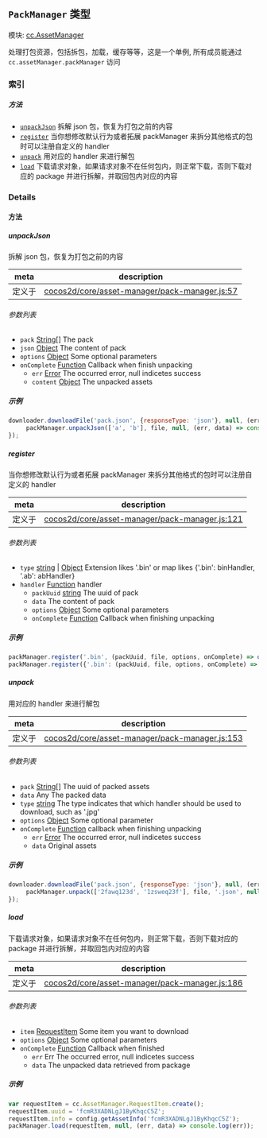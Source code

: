 ## `PackManager` 类型



模块: [cc.AssetManager](../modules/cc.AssetManager.md)


处理打包资源，包括拆包，加载，缓存等等，这是一个单例, 所有成员能通过 `cc.assetManager.packManager` 访问



### 索引



##### 方法

  - [`unpackJson`](#unpackjson) 拆解 json 包，恢复为打包之前的内容
  - [`register`](#register) 当你想修改默认行为或者拓展 packManager 来拆分其他格式的包时可以注册自定义的 handler
  - [`unpack`](#unpack) 用对应的 handler 来进行解包
  - [`load`](#load) 下载请求对象，如果请求对象不在任何包内，则正常下载，否则下载对应的 package 并进行拆解，并取回包内对应的内容



### Details




<!-- Method Block -->
#### 方法


##### unpackJson

拆解 json 包，恢复为打包之前的内容

| meta | description |
|------|-------------|
| 定义于 | [cocos2d/core/asset-manager/pack-manager.js:57](https://github.com/cocos-creator/engine/blob/f120e67a8e229233f15e46cc51536723de44fd94/cocos2d/core/asset-manager/pack-manager.js#L57) |

###### 参数列表
- `pack` <a href="https://developer.mozilla.org/en/JavaScript/Reference/Global_Objects/String" class="crosslink external" target="_blank">String[]</a> The pack
- `json` <a href="https://developer.mozilla.org/en/JavaScript/Reference/Global_Objects/Object" class="crosslink external" target="_blank">Object</a> The content of pack
- `options` <a href="https://developer.mozilla.org/en/JavaScript/Reference/Global_Objects/Object" class="crosslink external" target="_blank">Object</a> Some optional parameters
- `onComplete` <a href="https://developer.mozilla.org/en/JavaScript/Reference/Global_Objects/Function" class="crosslink external" target="_blank">Function</a> Callback when finish unpacking
	- `err` <a href="https://developer.mozilla.org/en/JavaScript/Reference/Global_Objects/Error" class="crosslink external" target="_blank">Error</a> The occurred error, null indicetes success
	- `content` <a href="https://developer.mozilla.org/en/JavaScript/Reference/Global_Objects/Object" class="crosslink external" target="_blank">Object</a> The unpacked assets

##### 示例

```js
downloader.downloadFile('pack.json', {responseType: 'json'}, null, (err, file) => {
     packManager.unpackJson(['a', 'b'], file, null, (err, data) => console.log(err));
});
```

##### register

当你想修改默认行为或者拓展 packManager 来拆分其他格式的包时可以注册自定义的 handler

| meta | description |
|------|-------------|
| 定义于 | [cocos2d/core/asset-manager/pack-manager.js:121](https://github.com/cocos-creator/engine/blob/f120e67a8e229233f15e46cc51536723de44fd94/cocos2d/core/asset-manager/pack-manager.js#L121) |

###### 参数列表
- `type` <a href="https://developer.mozilla.org/en/JavaScript/Reference/Global_Objects/String" class="crosslink external" target="_blank">string</a> &#124; <a href="https://developer.mozilla.org/en/JavaScript/Reference/Global_Objects/Object" class="crosslink external" target="_blank">Object</a> Extension likes '.bin' or map likes {'.bin': binHandler, '.ab': abHandler}
- `handler` <a href="https://developer.mozilla.org/en/JavaScript/Reference/Global_Objects/Function" class="crosslink external" target="_blank">Function</a> handler
	- `packUuid` <a href="https://developer.mozilla.org/en/JavaScript/Reference/Global_Objects/String" class="crosslink external" target="_blank">string</a> The uuid of pack
	- `data`  The content of pack
	- `options` <a href="https://developer.mozilla.org/en/JavaScript/Reference/Global_Objects/Object" class="crosslink external" target="_blank">Object</a> Some optional parameters
	- `onComplete` <a href="https://developer.mozilla.org/en/JavaScript/Reference/Global_Objects/Function" class="crosslink external" target="_blank">Function</a> Callback when finishing unpacking

##### 示例

```js
packManager.register('.bin', (packUuid, file, options, onComplete) => onComplete(null, null));
packManager.register({'.bin': (packUuid, file, options, onComplete) => onComplete(null, null), '.ab': (packUuid, file, options, onComplete) => onComplete(null, null)});
```

##### unpack

用对应的 handler 来进行解包

| meta | description |
|------|-------------|
| 定义于 | [cocos2d/core/asset-manager/pack-manager.js:153](https://github.com/cocos-creator/engine/blob/f120e67a8e229233f15e46cc51536723de44fd94/cocos2d/core/asset-manager/pack-manager.js#L153) |

###### 参数列表
- `pack` <a href="https://developer.mozilla.org/en/JavaScript/Reference/Global_Objects/String" class="crosslink external" target="_blank">String[]</a> The uuid of packed assets
- `data` Any The packed data
- `type` <a href="https://developer.mozilla.org/en/JavaScript/Reference/Global_Objects/String" class="crosslink external" target="_blank">string</a> The type indicates that which handler should be used to download, such as '.jpg'
- `options` <a href="https://developer.mozilla.org/en/JavaScript/Reference/Global_Objects/Object" class="crosslink external" target="_blank">Object</a> Some optional parameter
- `onComplete` <a href="https://developer.mozilla.org/en/JavaScript/Reference/Global_Objects/Function" class="crosslink external" target="_blank">Function</a> callback when finishing unpacking
	- `err` <a href="https://developer.mozilla.org/en/JavaScript/Reference/Global_Objects/Error" class="crosslink external" target="_blank">Error</a> The occurred error, null indicetes success
	- `data`  Original assets

##### 示例

```js
downloader.downloadFile('pack.json', {responseType: 'json'}, null, (err, file) => {
     packManager.unpack(['2fawq123d', '1zsweq23f'], file, '.json', null, (err, data) => console.log(err));
});
```

##### load

下载请求对象，如果请求对象不在任何包内，则正常下载，否则下载对应的 package 并进行拆解，并取回包内对应的内容

| meta | description |
|------|-------------|
| 定义于 | [cocos2d/core/asset-manager/pack-manager.js:186](https://github.com/cocos-creator/engine/blob/f120e67a8e229233f15e46cc51536723de44fd94/cocos2d/core/asset-manager/pack-manager.js#L186) |

###### 参数列表
- `item` <a href="../classes/RequestItem.html" class="crosslink">RequestItem</a> Some item you want to download
- `options` <a href="https://developer.mozilla.org/en/JavaScript/Reference/Global_Objects/Object" class="crosslink external" target="_blank">Object</a> Some optional parameters
- `onComplete` <a href="https://developer.mozilla.org/en/JavaScript/Reference/Global_Objects/Function" class="crosslink external" target="_blank">Function</a> Callback when finished
	- `err` Err The occurred error, null indicetes success
	- `data`  The unpacked data retrieved from package

##### 示例

```js
var requestItem = cc.AssetManager.RequestItem.create();
requestItem.uuid = 'fcmR3XADNLgJ1ByKhqcC5Z';
requestItem.info = config.getAssetInfo('fcmR3XADNLgJ1ByKhqcC5Z');
packManager.load(requestItem, null, (err, data) => console.log(err));
```


